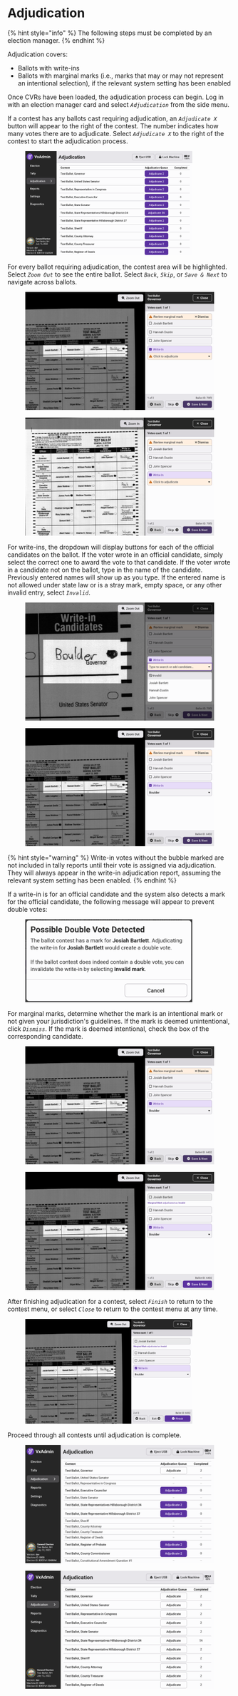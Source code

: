 # Adjudication

{% hint style="info" %}
The following steps must be completed by an election manager.
{% endhint %}

Adjudication covers:

* Ballots with write-ins
* Ballots with marginal marks (i.e., marks that may or may not represent an intentional selection), if the relevant system setting has been enabled

Once CVRs have been loaded, the adjudication process can begin. Log in with an election manager card and select _`Adjudication`_ from the side menu.

If a contest has any ballots cast requiring adjudication, an _`Adjudicate X`_ button will appear to the right of the contest. The number indicates how many votes there are to adjudicate. Select _`Adjudicate X`_ to the right of the contest to start the adjudication process.

<figure><img src="../.gitbook/assets/vxadmin-adjudication-screen-pre-adjudication.png" alt="" width="375"><figcaption></figcaption></figure>

For every ballot requiring adjudication, the contest area will be highlighted. Select _`Zoom Out`_ to see the entire ballot. Select _`Back`_, _`Skip`_, or _`Save & Next`_ to navigate across ballots.

<div><figure><img src="../.gitbook/assets/vxadmin-adjudication-view.png" alt=""><figcaption></figcaption></figure> <figure><img src="../.gitbook/assets/vxadmin-adjudication-view-zoomed-out.png" alt=""><figcaption></figcaption></figure></div>

For write-ins, the dropdown will display buttons for each of the official candidates on the ballot. If the voter wrote in an official candidate, simply select the correct one to award the vote to that candidate. If the voter wrote in a candidate not on the ballot, type in the name of the candidate. Previously entered names will show up as you type. If the entered name is not allowed under state law or is a stray mark, empty space, or any other invalid entry, select _`Invalid`_.

<div><figure><img src="../.gitbook/assets/vxadmin-adjudication-write-in-focused.png" alt=""><figcaption></figcaption></figure> <figure><img src="../.gitbook/assets/vxadmin-adjudication-write-in-new-candidate-adjudicated.png" alt=""><figcaption></figcaption></figure></div>

{% hint style="warning" %}
Write-in votes without the bubble marked are not included in tally reports until their vote is assigned via adjudication. They will always appear in the write-in adjudication report, assuming the relevant system setting has been enabled.
{% endhint %}

If a write-in is for an official candidate and the system also detects a mark for the official candidate, the following message will appear to prevent double votes:

<figure><img src="../.gitbook/assets/vxadmin-double-vote-detected.png" alt="" width="375"><figcaption></figcaption></figure>

For marginal marks, determine whether the mark is an intentional mark or not given your jurisdiction's guidelines. If the mark is deemed unintentional, click _`Dismiss`_. If the mark is deemed intentional, check the box of the corresponding candidate.

<div><figure><img src="../.gitbook/assets/vxadmin-adjudication-write-in-new-candidate-adjudicated.png" alt=""><figcaption></figcaption></figure> <figure><img src="../.gitbook/assets/vxadmin-adjudication-marginal-mark-adjudicated.png" alt=""><figcaption></figcaption></figure></div>

After finishing adjudication for a contest, select _`Finish`_ to return to the contest menu, or select _`Close`_ to return to the contest menu at any time.

<figure><img src="../.gitbook/assets/vxadmin-adjudication-1-contest-done.png" alt="" width="375"><figcaption></figcaption></figure>

Proceed through all contests until adjudication is complete.

<div><figure><img src="../.gitbook/assets/vxadmin-adjudication-1-contest-done-queue.png" alt=""><figcaption></figcaption></figure> <figure><img src="../.gitbook/assets/vxadmin-adjudication-complete.png" alt=""><figcaption></figcaption></figure></div>
